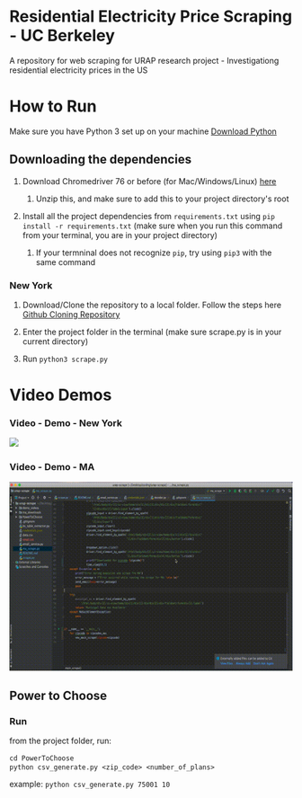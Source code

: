 # Residential Electricity Price Scraping - UC Berkeley
A repository for web scraping for URAP research project - Investigationg residential electricity prices in the US

# How to Run 

Make sure you have Python 3 set up on your machine [Download Python](https://www.python.org/downloads/)

## Downloading the dependencies 

1. Download Chromedriver 76 or before (for Mac/Windows/Linux) [here](https://chromedriver.storage.googleapis.com/index.html?path=76.0.3809.126/)

    1. Unzip this, and make sure to add this to your project directory's root
    
2. Install all the project dependencies from `requirements.txt` using `pip install -r requirements.txt` (make sure when you run this command from your terminal, you are in your project directory)

    1. If your termninal does not recognize `pip`, try using `pip3` with the same command

### New York 

1. Download/Clone the repository to a local folder. Follow the steps here [Github Cloning Repository](https://help.github.com/en/github/creating-cloning-and-archiving-repositories/cloning-a-repository)

2. Enter the project folder in the terminal (make sure scrape.py is in your current directory)

3. Run `python3 scrape.py`


# Video Demos
### Video - Demo - New York

![](demo_videos/urap_scrape_demo.gif)

### Video - Demo - MA

![](demo_videos/ma.gif)

## Power to Choose  

### Run

from the project folder, run:
```
cd PowerToChoose
python csv_generate.py <zip_code> <number_of_plans>
```

example:
`python csv_generate.py 75001 10`
